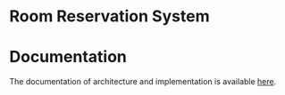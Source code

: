 # Room Reservation System

# Documentation

The documentation of architecture and implementation is available [here](docs/README.md).